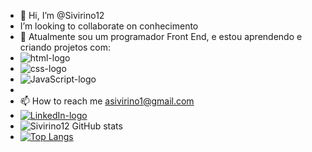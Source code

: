  -    👋 Hi, I’m @Sivirino12
 -    I’m looking to collaborate on conhecimento
- 🌱 Atualmente sou um programador Front End, e  estou aprendendo e criando projetos com: 
- <img src="https://img.shields.io/badge/HTML5-E34F26?style=for-the-badge&logo=html5&logoColor=white" alt="html-logo"/>
- <img src="https://img.shields.io/badge/CSS3-1572B6?style=for-the-badge&logo=css3&logoColor=white" alt="css-logo"/>
- <img src="https://img.shields.io/badge/JavaScript-F7DF1E?style=for-the-badge&logo=javascript&logoColor=black" alt="JavaScript-logo"/> 
- 
- 📫 How to reach me asivirino1@gmail.com  
- <a href="https://www.linkedin.com/in/anderson-fernando-203abb85/"><img src="https://img.shields.io/badge/LinkedIn-0077B5?style=for-the-badge&logo=linkedin&logoColor=whit" alt="LinkedIn-logo"/></a> 
- ![Sivirino12 GitHub stats](https://github-readme-stats.vercel.app/api?username=Sivirino12&hide=contribs,prs)
- [![Top Langs](https://github-readme-stats.vercel.app/api/top-langs/?username=Sivirino12)](https://github.com/anuraghazra/github-readme-stats)

<!----
Sivirino12/Sivirino12 is a ✨ special ✨ repository because its `README.md` (this file) appears on your GitHub profile.
You can click the Preview link to take a look at your changes.
--->
